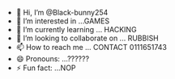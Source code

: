 - 👋 Hi, I’m @Black-bunny254
- 👀 I’m interested in ...GAMES
- 🌱 I’m currently learning ... HACKING 
- 💞️ I’m looking to collaborate on ... RUBBISH 
- 📫 How to reach me ... CONTACT 0111651743
- 😄 Pronouns: ...??????
- ⚡ Fun fact: ...NOP

<!---
Black-bunny254/Black-bunny254 is a ✨ special ✨ repository because its `README.md` (this file) appears on your GitHub profile.
You can click the Preview link to take a look at your changes.
--->
